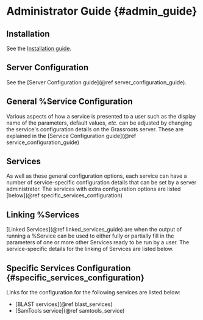 ﻿Administrator Guide {#admin_guide}
==================================

## Installation

See the [Installation guide](installation.md).


## Server Configuration


See the [Server Configuration guide](@ref server_configuration_guide).

## General %Service Configuration

Various aspects of how a service is presented to a user such as the display name of the parameters, default values, *etc.* can be adjusted by changing the service's configuration details on the Grassroots server. 
These are explained in the [Service Configuration guide](@ref service_configuration_guide)

## Services

As well as these general configuration options, each service can have a number of service-specific configuration details that can be set by a server administrator. 
The services with extra configuration options are listed [below](@ref specific_services_configuration)


## Linking %Services

[Linked Services](@ref linked_services_guide) are when the output of running a %Service can be used to either fully or partially fill in the parameters of one or more other Services ready to be run by a user. The service-specific details for the linking of Services are listed below.

## Specific Services Configuration {#specific_services_configuration}

Links for the configuration for the following services are listed below:

 * [BLAST services](@ref blast_services)
 * [SamTools service](@ref samtools_service)
